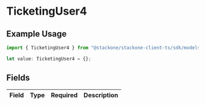 # TicketingUser4

## Example Usage

```typescript
import { TicketingUser4 } from "@stackone/stackone-client-ts/sdk/models/shared";

let value: TicketingUser4 = {};
```

## Fields

| Field       | Type        | Required    | Description |
| ----------- | ----------- | ----------- | ----------- |